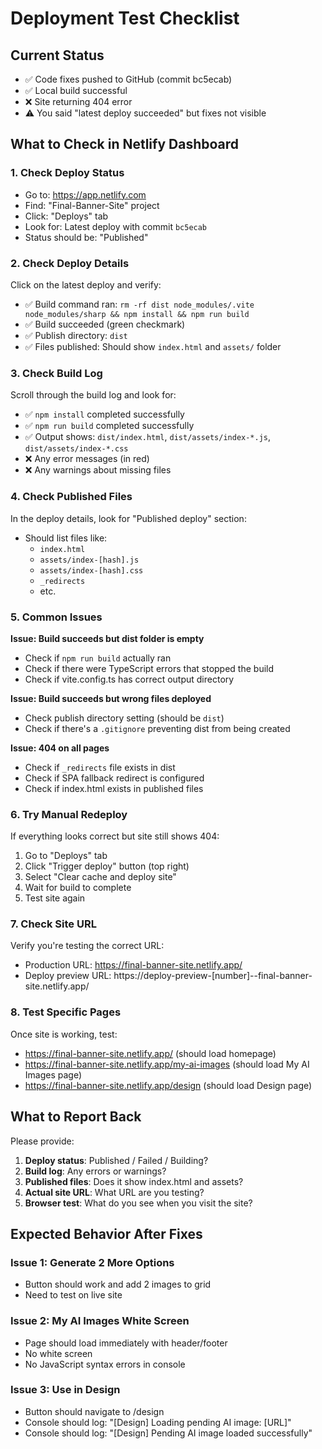 # Deployment Test Checklist

## Current Status
- ✅ Code fixes pushed to GitHub (commit bc5ecab)
- ✅ Local build successful
- ❌ Site returning 404 error
- ⚠️ You said "latest deploy succeeded" but fixes not visible

## What to Check in Netlify Dashboard

### 1. Check Deploy Status
- Go to: https://app.netlify.com
- Find: "Final-Banner-Site" project
- Click: "Deploys" tab
- Look for: Latest deploy with commit `bc5ecab`
- Status should be: "Published"

### 2. Check Deploy Details
Click on the latest deploy and verify:
- ✅ Build command ran: `rm -rf dist node_modules/.vite node_modules/sharp && npm install && npm run build`
- ✅ Build succeeded (green checkmark)
- ✅ Publish directory: `dist`
- ✅ Files published: Should show `index.html` and `assets/` folder

### 3. Check Build Log
Scroll through the build log and look for:
- ✅ `npm install` completed successfully
- ✅ `npm run build` completed successfully
- ✅ Output shows: `dist/index.html`, `dist/assets/index-*.js`, `dist/assets/index-*.css`
- ❌ Any error messages (in red)
- ❌ Any warnings about missing files

### 4. Check Published Files
In the deploy details, look for "Published deploy" section:
- Should list files like:
  - `index.html`
  - `assets/index-[hash].js`
  - `assets/index-[hash].css`
  - `_redirects`
  - etc.

### 5. Common Issues

**Issue: Build succeeds but dist folder is empty**
- Check if `npm run build` actually ran
- Check if there were TypeScript errors that stopped the build
- Check if vite.config.ts has correct output directory

**Issue: Build succeeds but wrong files deployed**
- Check publish directory setting (should be `dist`)
- Check if there's a `.gitignore` preventing dist from being created

**Issue: 404 on all pages**
- Check if `_redirects` file exists in dist
- Check if SPA fallback redirect is configured
- Check if index.html exists in published files

### 6. Try Manual Redeploy
If everything looks correct but site still shows 404:
1. Go to "Deploys" tab
2. Click "Trigger deploy" button (top right)
3. Select "Clear cache and deploy site"
4. Wait for build to complete
5. Test site again

### 7. Check Site URL
Verify you're testing the correct URL:
- Production URL: https://final-banner-site.netlify.app/
- Deploy preview URL: https://deploy-preview-[number]--final-banner-site.netlify.app/

### 8. Test Specific Pages
Once site is working, test:
- https://final-banner-site.netlify.app/ (should load homepage)
- https://final-banner-site.netlify.app/my-ai-images (should load My AI Images page)
- https://final-banner-site.netlify.app/design (should load Design page)

## What to Report Back

Please provide:
1. **Deploy status**: Published / Failed / Building?
2. **Build log**: Any errors or warnings?
3. **Published files**: Does it show index.html and assets?
4. **Actual site URL**: What URL are you testing?
5. **Browser test**: What do you see when you visit the site?

## Expected Behavior After Fixes

### Issue 1: Generate 2 More Options
- Button should work and add 2 images to grid
- Need to test on live site

### Issue 2: My AI Images White Screen
- Page should load immediately with header/footer
- No white screen
- No JavaScript syntax errors in console

### Issue 3: Use in Design
- Button should navigate to /design
- Console should log: "[Design] Loading pending AI image: [URL]"
- Console should log: "[Design] Pending AI image loaded successfully"

